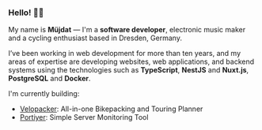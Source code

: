 ### Hello! 👋🏻

My name is **Müjdat** — I'm a **software developer**, electronic music maker and a cycling enthusiast based in Dresden, Germany.

I’ve been working in web development for more than ten years, and my areas of expertise are developing websites, web applications, and backend systems using the technologies such as **TypeScript**, **NestJS** and **Nuxt.js**, **PostgreSQL** and **Docker**.

I'm currently building:

- [Velopacker](https://velopacker.com): All-in-one Bikepacking and Touring Planner
- [Portiyer](https://portiyer.com): Simple Server Monitoring Tool

<!--
**mujdat/mujdat** is a ✨ _special_ ✨ repository because its `README.md` (this file) appears on your GitHub profile.

Here are some ideas to get you started:

- 🔭 I’m currently working on ...
- 🌱 I’m currently learning ...
- 👯 I’m looking to collaborate on ...
- 🤔 I’m looking for help with ...
- 💬 Ask me about ...
- 📫 How to reach me: ...
- 😄 Pronouns: ...
- ⚡ Fun fact: ...
-->
